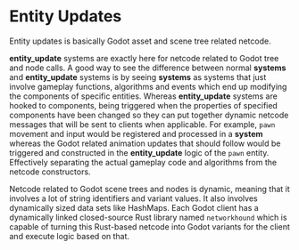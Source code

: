 # Entity Updates

Entity updates is basically Godot asset and scene tree related netcode.

**entity_update** systems are exactly here for netcode related to Godot tree and node calls. A good way to see the difference between normal **systems** and **entity_update** systems is by seeing **systems** as systems that just involve gameplay functions, algorithms and events which end up modifying the components of specific entities. Whereas **entity_update** systems are hooked to components, being triggered when the properties of specified components have been changed so they can put together dynamic netcode messages that will be sent to clients when applicable.
For example, `pawn` movement and input would be registered and processed in a **system** whereas the Godot related animation updates that should follow would be triggered and constructed in the **entity_update** logic of the `pawn` entity. Effectively separating the actual gameplay code and algorithms from the netcode constructors.

Netcode related to Godot scene trees and nodes is dynamic, meaning that it involves a lot of string identifiers and variant values. It also involves dynamically sized data sets like HashMaps.
Each Godot client has a dynamically linked closed-source Rust library named `networkhound` which is capable of turning this Rust-based netcode into Godot variants for the client and execute logic based on that.
